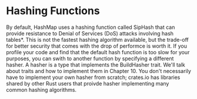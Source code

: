 # Hashing Functions

By default, HashMap uses a hashing function called SipHash that can provide resistance
to Denial of Services (DoS) attacks involving hash tables*. This is not the fastest
hashing algorithm available, but the trade-off for better security that comes with the
drop of performce is worth it. If you profile your code and find that the default hash
function is too slow for your purposes, you can swith to another function by specifying
a different hasher. A hasher is a type that implements the BuildHasher trait. We'll
talk about traits and how to implement them in Chapter 10. You don't necessarily
have to implement your own hasher from scratch; crates.io has libraries shared
by other Rust users that proivde hasher implementing many common hashing algorithms.
